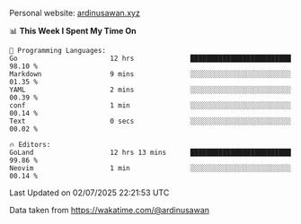 Personal website: [ardinusawan.xyz](https://ardinusawan.xyz)

<!--START_SECTION:waka-->
📊 **This Week I Spent My Time On** 

```text
💬 Programming Languages: 
Go                       12 hrs              █████████████████████████   98.10 % 
Markdown                 9 mins              ░░░░░░░░░░░░░░░░░░░░░░░░░   01.35 % 
YAML                     2 mins              ░░░░░░░░░░░░░░░░░░░░░░░░░   00.39 % 
conf                     1 min               ░░░░░░░░░░░░░░░░░░░░░░░░░   00.14 % 
Text                     0 secs              ░░░░░░░░░░░░░░░░░░░░░░░░░   00.02 % 

🔥 Editors: 
GoLand                   12 hrs 13 mins      █████████████████████████   99.86 % 
Neovim                   1 min               ░░░░░░░░░░░░░░░░░░░░░░░░░   00.14 % 
```


 Last Updated on 02/07/2025 22:21:53 UTC
<!--END_SECTION:waka-->
Data taken from https://wakatime.com/@ardinusawan
